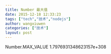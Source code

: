 ```yaml
---
title: Number 最大值
date: 2015-12-18 12:33:23
tags: ["tech","技术","nodejs"]
author: wangxiuwen
categories: ["技术"]
layout: post
---
```




Number.MAX_VALUE
1.7976931348623157e+308

